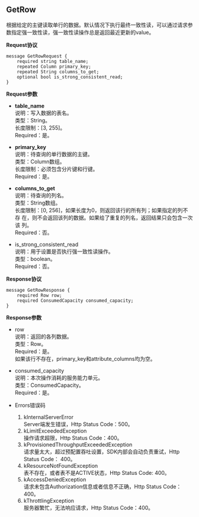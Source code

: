 ## GetRow
根据给定的主键读取单行的数据。默认情况下执行最终一致性读，可以通过请求参数指定强一致性读，强一致性读操作总是返回最近更新的value。

**Request协议**

```
message GetRowRequest {
    required string table_name;
    repeated Column primary_key;
    repeated String columns_to_get;
    optional bool is_strong_consistent_read;
}
```
**Request参数**

* **table_name**<br>
说明：写入数据的表名。<br>
类型：String。<br>
长度限制：[3, 255]。<br>
Required：是。

* **primary_key**<br>
说明：待查询的单行数据的主键。<br>
类型：Column数组。<br>
长度限制：必须包含分片键和行键。<br>
Required：是。

* **columns_to_get**<br>
说明：待查询的列名。<br>
类型：String数组。<br>
长度限制：[0, 256]，如果长度为0，则返回该行的所有列；如果指定的列不存
在，则不会返回该列的数据。如果给了重复的列名，返回结果只会包含一次该
列。<br>
Required：否。<br>

* is_strong_consistent_read<br>
说明：用于设置是否执行强一致性读操作。<br>
类型：boolean。<br>
Required：否。<br>

**Response协议**

```
message GetRowResponse {
    required Row row;
    required ConsumedCapacity consumed_capacity;
}
```
**Response参数**

* row<br>
说明：返回的各列数据。<br>
类型：Row。<br>
Required：是。<br>
如果该行不存在，primary_key和attribute_columns均为空。

* consumed_capacity<br>
说明：本次操作消耗的服务能力单元。<br>
类型：ConsumedCapacity。<br>
Required：是。<br>

* Errors错误码

  1. kInternalServerError<br>
Server端发生错误，Http Status Code：500。
  2. kLimitExceededException<br>
操作请求超限，Http Status Code：400。
  3. kProvisionedThroughputExceededException<br>
请求量太大，超过预配置吞吐设置，SDK内部会自动负责重试，Http Status Code：
400。
  4. kResourceNotFoundException<br>
表不存在，或者表不是ACTIVE状态，Http Status Code: 400。
  5. kAccessDeniedException<br>
请求未包含Authorization信息或者信息不正确，Http Status Code：400。
  6. kThrottlingException<br>
服务器繁忙，无法响应请求，Http Status Code：400。

